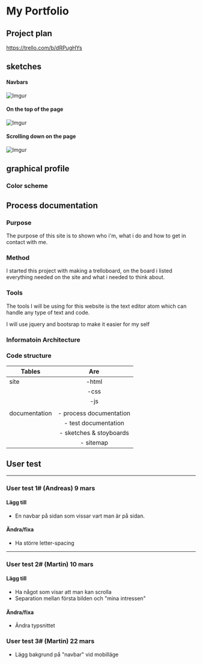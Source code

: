 # My Portfolio

## Project plan
https://trello.com/b/dRPugHYs

## sketches
#### Navbars
![Imgur](https://i.imgur.com/5JUCFnC.jpg)
#### On the top of the page

![Imgur](https://i.imgur.com/uHJkEnd.jpg)

#### Scrolling down on the page

![Imgur](https://i.imgur.com/5JUCFnC.jpg)

####

## graphical profile
### Color scheme



## Process documentation


### Purpose
The purpose of this site is to shown who i'm, what i do and how to get in contact with me.

### Method
I started this project with making a trelloboard, on the board i listed everything needed on the site and what i needed to think about.



### Tools
The tools I will be using for this website is the text editor atom which can handle any type of text and code.

I will use jquery and bootsrap to make it easier for my self
### Informatoin Architecture


### Code structure

| Tables        | Are           |
| ------------- |:-------------:|
| site          | -html         |
|               | -css          |
|               | -js           |
|               |               |
| documentation | - process documentation|
|               | - test documentation|
|               | - sketches & stoyboards|
|               | - sitemap|



## User test

---
### User test 1# (Andreas) 9 mars

#### Lägg till
* En navbar på sidan som vissar vart man är på sidan.

#### Ändra/fixa
* Ha större letter-spacing
---
### User test 2# (Martin) 10 mars

#### Lägg till
* Ha något som visar att man kan scrolla
* Separation mellan första bilden och "mina intressen"
#### Ändra/fixa
* Ändra typsnittet

### User test 3# (Martin) 22 mars
* Lägg bakgrund på "navbar" vid mobilläge
